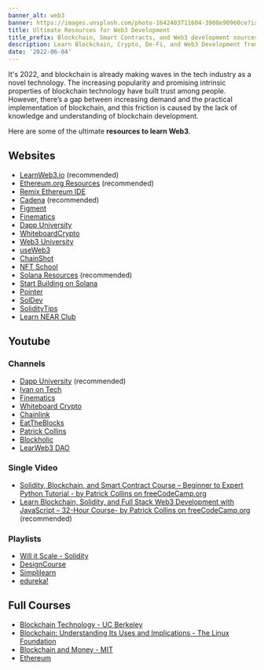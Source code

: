 ```yaml
---
banner_alt: web3
banner: https://images.unsplash.com/photo-1642403711604-3908e90960ce?ixlib=rb-1.2.1&ixid=MnwxMjA3fDB8MHxwaG90by1wYWdlfHx8fGVufDB8fHx8&auto=format&fit=crop&w=1632&q=80
title: Ultimate Resources for Web3 Development
title_prefix: Blockchain, Smart Contracts, and Web3 development sources
description: Learn Blockchain, Crypto, De-Fi, and Web3 Development from these ultimate resources on the Internet. The majority of them are free.
date: '2022-06-04'
---
```


It's 2022, and blockchain is already making waves in the tech industry as a novel technology.
The increasing popularity and promising intrinsic properties of blockchain technology have built trust among people. However, there’s a gap between increasing demand and the practical implementation of blockchain, and this friction is caused by the lack of knowledge and understanding of blockchain development.

Here are some of the ultimate **resources to learn Web3**.

## Websites
- [LearnWeb3.io](https://www.learnweb3.io/)  (recommended)
- [Ethereum.org Resources](https://ethereum.org/en/developers/)  (recommended)
- [Remix Ethereum IDE](https://remix.ethereum.org/)
- [Cadena](https://cadena.dev/)  (recommended)
- [Figment](https://learn.figment.io/)
- [Finematics](https://finematics.com/)
- [Dapp University](https://www.dappuniversity.com/)
- [WhiteboardCrypto](https://whiteboardcrypto.com/)
- [Web3 University](https://www.web3.university/)
- [useWeb3](https://www.useweb3.xyz/)
- [ChainShot](https://www.chainshot.com/)
- [NFT School](https://nftschool.dev/)
- [Solana Resources](https://solana.com/developers)  (recommended)
- [Start Building on Solana](https://www.startonsolana.com/)
- [Pointer](https://www.pointer.gg/)
- [SolDev](https://soldev.app/)
- [SolidityTips](https://soliditytips.com/)
- [Learn NEAR Club](https://learnnear.club/)

## Youtube
### Channels
- [Dapp University](https://www.youtube.com/c/DAppuniversity)  (recommended)
- [Ivan on Tech](https://www.youtube.com/c/IvanonTech)
- [Finematics](https://www.youtube.com/c/Finematics)
- [Whiteboard Crypto](https://www.youtube.com/c/WhiteboardCrypto)
- [Chainlink](https://www.youtube.com/c/chainlink)
- [EatTheBlocks](https://www.youtube.com/c/EatTheBlocks)
- [Patrick Collins](https://www.youtube.com/c/patrickcollins?app=desktop)
- [Blockholic](https://www.youtube.com/c/Blockholic)
- [LearWeb3 DAO](https://www.youtube.com/c/LearnWeb3DAO)

### Single Video
- [Solidity, Blockchain, and Smart Contract Course – Beginner to Expert Python Tutorial - by Patrick Collins on freeCodeCamp.org](https://youtu.be/M576WGiDBdQ)
- [Learn Blockchain, Solidity, and Full Stack Web3 Development with JavaScript – 32-Hour Course- by Patrick Collins on freeCodeCamp.org](https://youtu.be/gyMwXuJrbJQ)  (recommended)

### Playlists
- [Will it Scale - Solidity](https://www.youtube.com/c/EatTheBlocks)
- [DesignCourse](https://www.youtube.com/playlist?list=PL0lNJEnwfVVMuX2Ds19Wj_7Mcze3FDJr3)
- [Simplilearn](https://www.youtube.com/playlist?list=PLEiEAq2VkUUKmhU6SO2P73pTdMZnHOsDB)
- [edureka!](https://www.youtube.com/playlist?list=PL9ooVrP1hQOFJblZm3OdcVV-H6Z8V7HP1)

## Full Courses
- [Blockchain Technology - UC Berkeley](https://www.edx.org/course/blockchain-technology
)
- [Blockchain: Understanding Its Uses and Implications - The Linux Foundation](https://www.edx.org/course/blockchain-understanding-its-uses-and-implications)
- [Blockchain and Money - MIT](https://ocw.mit.edu/courses/15-s12-blockchain-and-money-fall-2018/)
- [Ethereum](https://www.ludu.co/course/ethereum)